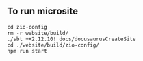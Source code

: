 ## To run microsite 

```
cd zio-config
rm -r website/build/
./sbt ++2.12.10! docs/docusaurusCreateSite
cd ./website/build/zio-config/
npm run start

```
